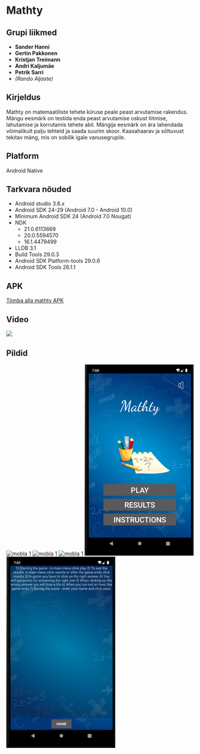 # Mathty

## Grupi liikmed
* **Sander Hanni**
* **Gertin Pakkonen**
* **Kristjan Treimann**
* **Andri Kaljumäe**
* **Petrik Sarri**
* *(Rando Aljaste)*

## Kirjeldus
Mathty on matemaatiliste tehete kiiruse peale peast arvutamise rakendus. Mängu eesmärk on testida enda peast arvutamise oskust liitmise, lahutamise ja korrutamis tehete abil. Mängija eesmärk on ära lahendada võimalikult palju tehteid ja saada suurim skoor. Kaasahaarav ja sõltuvust tekitav mäng, mis on sobilik igale vanusegrupile. 

## Platform
Android Native 

## Tarkvara nõuded
* Android studio 3.6.x
* Android SDK 24-29 (Android 7.0 - Android 10.0)
* Minimum Android SDK 24 (Android 7.0 Nougat)
* NDK    
    * 21.0.6113669
    * 20.0.5594570
    * 16.1.4479499
* LLDB 3.1
* Build Tools 29.0.3
* Android SDK Platform-tools 29.0.6
* Android SDK Tools 26.1.1

## APK
[Tõmba alla mathty APK](./apk/mathty.apk)

## Video

[<img src="https://img.youtube.com/vi/21b6fqwHhJo/maxresdefault.jpg" width="50%">](https://youtu.be/21b6fqwHhJo)

## Pildid

![mobla 1](pics/1.jpg)
![mobla 1](pics/2.jpg)
![mobla 1](pics/3.jpg)
![mobla 1](pics/4.jpg)
![mobla 1](pics/5.jpg)


